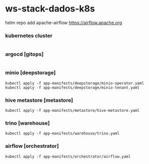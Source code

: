 # ws-stack-dados-k8s

helm repo add apache-airflow https://airflow.apache.org

### kubernetes cluster
```shell
```

### argocd [gitops]
```shell
```

### minio [deepstorage]
```shell
kubectl apply -f app-manifests/deepstorage/minio-operator.yaml
kubectl apply -f app-manifests/deepstorage/minio-tenant.yaml
```

### hive metastore [metastore]
```shell
kubectl apply -f app-manifests/metastore/hive-metastore.yaml
```

### trino [warehouse]
```shell
kubectl apply -f app-manifests/warehouse/trino.yaml
```

### airflow [orchestrator]
```shell
kubectl apply -f app-manifests/orchestrator/airflow.yaml
```
